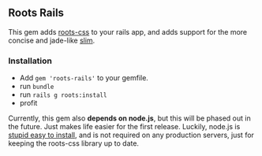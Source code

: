 Roots Rails
-----------

This gem adds [roots-css](https://github.com/jenius/roots-css) to your rails app, and adds support for the more concise and jade-like [slim](http://slim-lang.com/).

### Installation

- Add `gem 'roots-rails'` to your gemfile.
- run `bundle`
- run `rails g roots:install`
- profit

Currently, this gem also **depends on node.js**, but this will be phased out in the future. Just makes life easier for the first release. Luckily, node.js is [stupid easy to install](http://nodejs.org/), and is not required on any production servers, just for keeping the roots-css library up to date.
